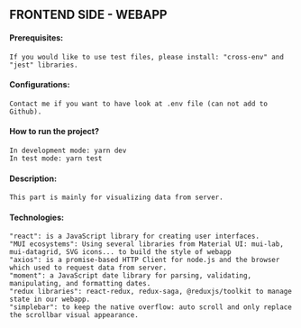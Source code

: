 ## FRONTEND SIDE - WEBAPP

#### Prerequisites:
    If you would like to use test files, please install: "cross-env" and "jest" libraries.
#### Configurations: 
    Contact me if you want to have look at .env file (can not add to Github).
#### How to run the project?
    In development mode: yarn dev
    In test mode: yarn test

#### Description: 
    This part is mainly for visualizing data from server.
#### Technologies: 
    "react": is a JavaScript library for creating user interfaces.
    "MUI ecosystems": Using several libraries from Material UI: mui-lab, mui-datagrid, SVG icons... to build the style of webapp
    "axios": is a promise-based HTTP Client for node.js and the browser which used to request data from server.
    "moment": a JavaScript date library for parsing, validating, manipulating, and formatting dates.
    "redux libraries": react-redux, redux-saga, @reduxjs/toolkit to manage state in our webapp.
    "simplebar": to keep the native overflow: auto scroll and only replace the scrollbar visual appearance.